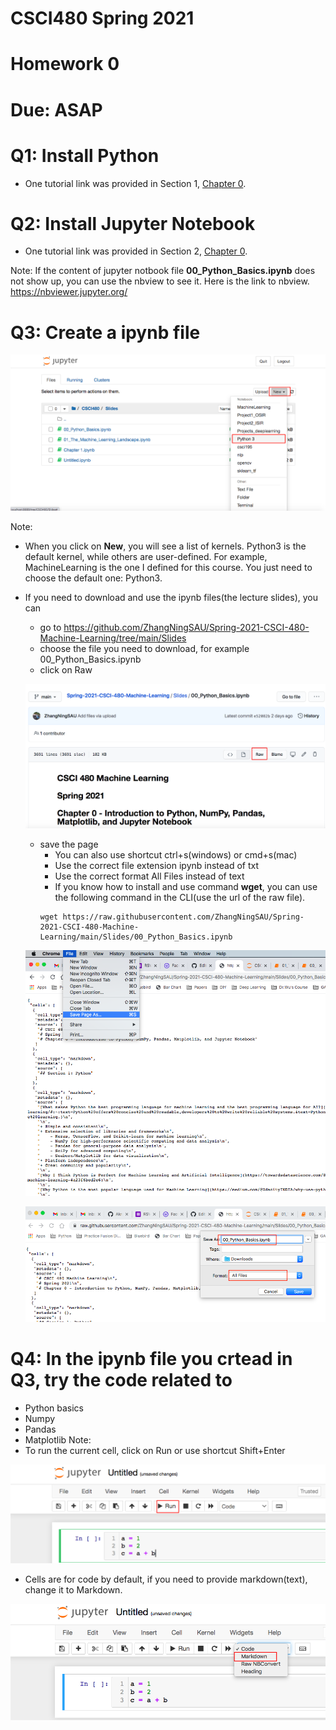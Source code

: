 # CSCI480 Spring 2021
# Homework 0
# Due: ASAP
# Q1: Install Python
+ One tutorial link was provided in Section 1, [Chapter 0](https://github.com/ZhangNingSAU/Spring-2021-CSCI-480-Machine-Learning/blob/main/Slides/00_Python_Basics.ipynb).
# Q2: Install Jupyter Notebook
+ One tutorial link was provided in Section 2, [Chapter 0](https://github.com/ZhangNingSAU/Spring-2021-CSCI-480-Machine-Learning/blob/main/Slides/00_Python_Basics.ipynb).

Note: If the content of jupyter notbook file **00_Python_Basics.ipynb** does not show up, you can use the nbview to see it. Here is the link to nbview. https://nbviewer.jupyter.org/

# Q3: Create a ipynb file

![newipynb](../Resources/HW0-newipynb.png)

Note: 
+ When you click on **New**, you will see a list of kernels. Python3 is the default kernel, while others are user-defined. For example, MachineLearning is the one I defined for this course. You just need to choose the default one: Python3. 

+ If you need to download and use the ipynb files(the lecture slides), you can
  - go to https://github.com/ZhangNingSAU/Spring-2021-CSCI-480-Machine-Learning/tree/main/Slides
  - choose the file you need to download, for example 00_Python_Basics.ipynb
  - click on Raw
  
  ![raw](../Resources/HW0-raw.png)
  
  - save the page
    + You can also use shortcut ctrl+s(windows) or cmd+s(mac)
    + Use the correct file extension ipynb instead of txt
    + Use the correct format All Files instead of text
    + If you know how to install and use command **wget**, you can use the following command in the CLI(use the url of the raw file).
    ~~~~~
    wget https://raw.githubusercontent.com/ZhangNingSAU/Spring-2021-CSCI-480-Machine-Learning/main/Slides/00_Python_Basics.ipynb
    ~~~~~
  
  ![savepage1](../Resources/HW0-savepage1.png)
  
  ![savepage2](../Resources/HW0-savepage2.png)
  
# Q4: In the ipynb file you crtead in Q3, try the code related to
  + Python basics
  + Numpy
  + Pandas
  + Matplotlib
Note:
+ To run the current cell, click on Run or use shortcut Shift+Enter

![runcell](../Resources/HW0-runcell.png)

+ Cells are for code by default, if you need to provide markdown(text), change it to Markdown.
 
![md](../Resources/HW0-md.png)



